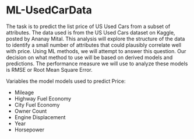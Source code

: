 # ML-UsedCarData

The task is to predict the list price of US Used Cars from a subset of attributes. The data used is from the US Used Cars dataset on Kaggle, posted by Ananay Mital. This analysis will explore the structure of the data to identify a small number of attributes that could plausibly correlate well with price. Using ML methods, we will attempt to answer this question. Our decision on what method to use will be based on derived models and predictions. The performance measure we will use to analyze these models is RMSE or Root Mean Square Error.
 
Variables the model models used to predict Price:
- Mileage
- Highway Fuel Economy
- City Fuel Economy
- Owner Count
- Engine Displacement
- Year
- Horsepower
